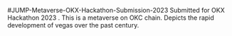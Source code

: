 #JUMP-Metaverse-OKX-Hackathon-Submission-2023
Submitted for OKX Hackathon 2023 . This is a metaverse on OKC chain. Depicts the rapid development of vegas over the past century.
